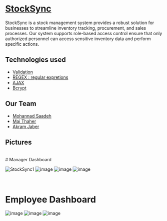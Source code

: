 # [StockSync](http://54.204.67.50/)

StockSync is a stock management system provides a robust solution for businesses to streamline inventory tracking, procurement, and sales processes. Our system supports role-based access control ensure that only authorized personnel can access sensitive inventory data and perform specific actions.

## Technologies used

- [Validation](#installation)
- [REGEX : regular expretions](#usage)
- [AJAX](#contributing)
- [Bcrypt](#license)

## Our Team 
  - [Mohannad Saadeh](#installation)
  - [Mai Thaher](https://github.com/Mai-Thaher)
  - [Akram Jaber](#installation)

## Pictures
</br>
  # Manager Dashboard 
  
![StockSync1](https://github.com/MohnadSaadeh/StockSync/assets/155642672/ba38acba-6b8f-44aa-adfd-f7954fec5dbe)
![image](https://github.com/MohnadSaadeh/StockSync/assets/155642672/1e211aad-da17-4ad5-823b-a58a1999fddc)
![image](https://github.com/MohnadSaadeh/StockSync/assets/155642672/c70c31b8-4df5-4fab-9f24-c388852006e0)
![image](https://github.com/MohnadSaadeh/StockSync/assets/155642672/f05f1ee4-fa1b-44b6-92cd-0d1260ca625e)

</br>

  # Employee Dashboard 
  
![image](https://github.com/MohnadSaadeh/StockSync/assets/155642672/b3ac23b2-9051-49b9-a2d0-ca7b329907b2)
![image](https://github.com/MohnadSaadeh/StockSync/assets/155642672/f3160355-ca36-418f-bcfa-9d39f154b591)
![image](https://github.com/MohnadSaadeh/StockSync/assets/155642672/834303d8-6bf7-402d-9b14-24fb2f485d89)




